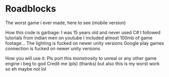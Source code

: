 # Roadblocks
The worst game i ever made, here to see (mobile version)

How this code is garbage:
I was 15 years old and never used C#
I followed tutorials from indian men on youtube
I included almost 100mb of game footage...
The lighting is fucked on newer unity versions
Google play games connection is fucked on newer unity versions

How you will use it:
Pls port this monstrosity to unreal or any other game engine i beg to god
Credit me (pls) (thanks) but also this is my worst work so eh maybe not lol
